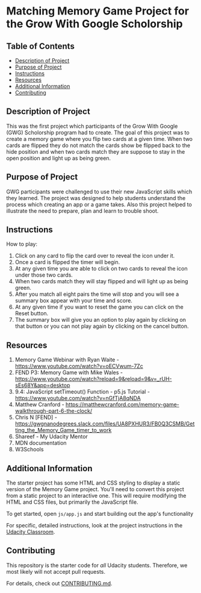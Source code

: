 # Matching Memory Game Project for the Grow With Google Scholorship

## Table of Contents

* [Description of Project](#description)
* [Purpose of Project](#purpose)
* [Instructions](#instructions)
* [Resources](#resources)
* [Additional Information](#additional)
* [Contributing](#contributing)

## Description of Project

This was the first project which participants of the Grow With Google (GWG) Scholorship program had to create.
The goal of this project was to create a memory game where you flip two cards at a given time. When two cards are flipped they do not match the cards show be flipped back to the hide position and when two cards match they are suppose to stay in the open position and light up as being green.

## Purpose of Project

GWG participants were challenged to use their new JavaScript skills which they learned. The project was designed to help students understand the process which creating an app or a game takes. Also this project helped to illustrate the need to prepare, plan and learn to trouble shoot.

## Instructions

How to play:

1. Click on any card to flip the card over to reveal the icon under it.
2. Once a card is flipped the timer will begin.
3. At any given time you are able to click on two cards to reveal the icon under those two cards.
4. When two cards match they will stay flipped and will light up as being green.
5. After you match all eight pairs the time will stop and you will see a summary box appear with your time and score.
6. At any given time if you want to reset the game you can click on the Reset button.
7. The summary box will give you an option to play again by clicking on that button or you can not play again by clicking on the cancel button.


## Resources

1. Memory Game Webinar with Ryan Waite - https://www.youtube.com/watch?v=oECVwum-7Zc
2. FEND P3: Memory Game with Mike Wales - https://www.youtube.com/watch?reload=9&reload=9&v=_rUH-sEs68Y&app=desktop
3. 9.4: JavaScript setTimeout() Function - p5.js Tutorial - https://www.youtube.com/watch?v=nGfTjA8qNDA
4. Matthew Cranford - https://matthewcranford.com/memory-game-walkthrough-part-6-the-clock/
5. Chris N [FEND] - https://gwgnanodegrees.slack.com/files/UA8PXHUR3/FB0Q3CSMB/Getting_the_Memory_Game_timer_to_work
6. Shareef - My Udacity Mentor
7. MDN documentation
8. W3Schools

## Additional Information

The starter project has some HTML and CSS styling to display a static version of the Memory Game project. You'll need to convert this project from a static project to an interactive one. This will require modifying the HTML and CSS files, but primarily the JavaScript file.

To get started, open `js/app.js` and start building out the app's functionality

For specific, detailed instructions, look at the project instructions in the [Udacity Classroom](https://classroom.udacity.com/me).

## Contributing

This repository is the starter code for _all_ Udacity students. Therefore, we most likely will not accept pull requests.

For details, check out [CONTRIBUTING.md](CONTRIBUTING.md).
